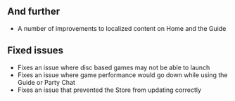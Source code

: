 ## And further
- A number of improvements to localized content on Home and the Guide

## Fixed issues
- Fixes an issue where disc based games may not be able to launch
- Fixes an issue where game performance would go down while using the Guide or Party Chat
- Fixes an issue that prevented the Store from updating correctly